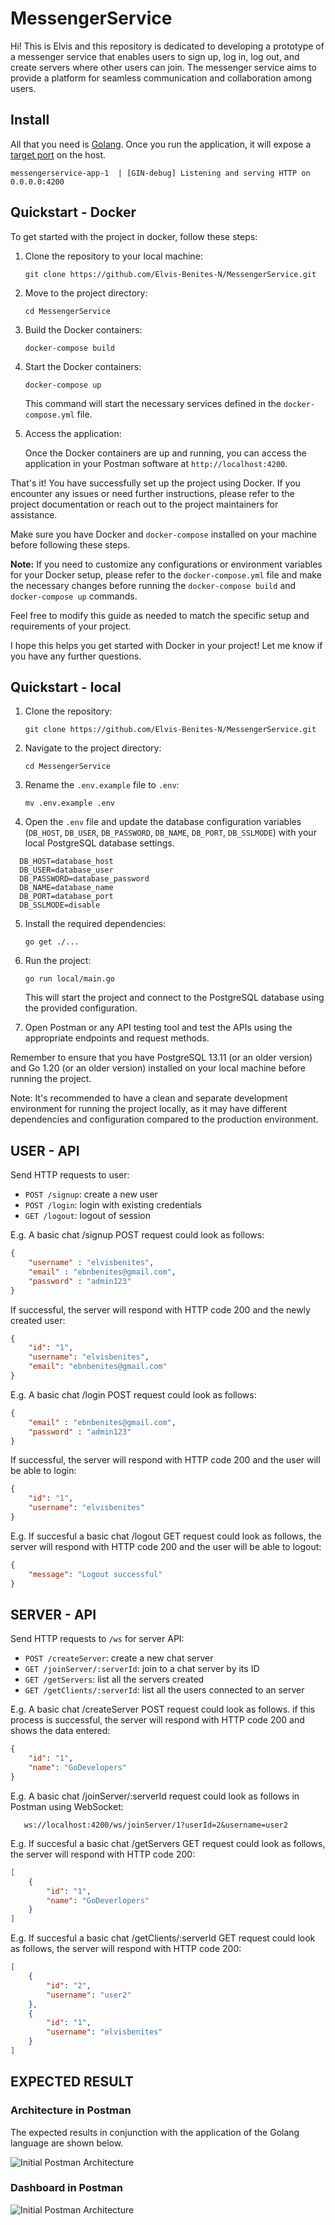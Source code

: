 # MessengerService
Hi! This is Elvis and this repository is dedicated to developing a prototype of a messenger service that enables users to sign up, log in, log out, and create servers where other users can join. The messenger service aims to provide a platform for seamless communication and collaboration among users.


## Install ##
All that you need is [Golang](https://golang.org/). Once you run the application, it will expose a [target port](./config.json) on the host.
```
messengerservice-app-1  | [GIN-debug] Listening and serving HTTP on 0.0.0.0:4200
```

## Quickstart - Docker

To get started with the project in docker, follow these steps:

1. Clone the repository to your local machine:

   ```shell
   git clone https://github.com/Elvis-Benites-N/MessengerService.git
   ```

2. Move to the project directory:

   ```shell
   cd MessengerService
   ```

3. Build the Docker containers:

   ```shell
   docker-compose build
   ```

4. Start the Docker containers:

   ```shell
   docker-compose up
   ```

   This command will start the necessary services defined in the `docker-compose.yml` file.

5. Access the application:

   Once the Docker containers are up and running, you can access the application in your Postman software at `http://localhost:4200`.

That's it! You have successfully set up the project using Docker. If you encounter any issues or need further instructions, please refer to the project documentation or reach out to the project maintainers for assistance.

Make sure you have Docker and `docker-compose` installed on your machine before following these steps.

**Note:** If you need to customize any configurations or environment variables for your Docker setup, please refer to the `docker-compose.yml` file and make the necessary changes before running the `docker-compose build` and `docker-compose up` commands.

Feel free to modify this guide as needed to match the specific setup and requirements of your project.

I hope this helps you get started with Docker in your project! Let me know if you have any further questions.


## Quickstart - local

1. Clone the repository:
   ```shell
   git clone https://github.com/Elvis-Benites-N/MessengerService.git
   ```

2. Navigate to the project directory:
   ```shell
   cd MessengerService
   ```

3. Rename the `.env.example` file to `.env`:
   ```shell
   mv .env.example .env
   ```

4. Open the `.env` file and update the database configuration variables (`DB_HOST`, `DB_USER`, `DB_PASSWORD`, `DB_NAME`, `DB_PORT`, `DB_SSLMODE`) with your local PostgreSQL database settings.
 ```shell
   DB_HOST=database_host
   DB_USER=database_user
   DB_PASSWORD=database_password
   DB_NAME=database_name
   DB_PORT=database_port
   DB_SSLMODE=disable
   ```

5. Install the required dependencies:
   ```shell
   go get ./...
   ```

6. Run the project:
   ```shell
   go run local/main.go
   ```

   This will start the project and connect to the PostgreSQL database using the provided configuration.

7. Open Postman or any API testing tool and test the APIs using the appropriate endpoints and request methods.

Remember to ensure that you have PostgreSQL 13.11 (or an older version) and Go 1.20 (or an older version) installed on your local machine before running the project.

Note: It's recommended to have a clean and separate development environment for running the project locally, as it may have different dependencies and configuration compared to the production environment.

## USER - API
Send HTTP requests to user:
  * `POST /signup`: create a new user
  * `POST /login`: login with existing credentials
  * `GET /logout`: logout of session

E.g. A basic chat /signup POST request could look as follows:
```json
{
	"username" : "elvisbenites",
    "email" : "ebnbenites@gmail.com",
    "password" : "admin123"
}
```
If successful, the server will respond with HTTP code 200 and the newly created user:
```json
{
    "id": "1",
    "username": "elvisbenites",
    "email": "ebnbenites@gmail.com"
}
```
E.g. A basic chat /login POST request could look as follows:
```json
{
    "email" : "ebnbenites@gmail.com",
    "password" : "admin123"
}
```
If successful, the server will respond with HTTP code 200 and the user will be able to login:
```json
{
    "id": "1",
    "username": "elvisbenites"
}
```
E.g. If succesful a basic chat /logout GET request could look as follows, the server will respond with HTTP code 200 and the user will be able to logout:
```json
{
    "message": "Logout successful"
}
```

## SERVER - API
Send HTTP requests to `/ws` for server API:
  * `POST /createServer`: create a new chat server
  * `GET /joinServer/:serverId`: join to a chat server by its ID
  * `GET /getServers`: list all the servers created
  * `GET /getClients/:serverId`: list all the users connected to an server

E.g. A basic chat /createServer POST request could look as follows. if this process is successful, the server will respond with HTTP code 200 and shows the data entered:
```json
{
	"id": "1",
    "name": "GoDevelopers"
}
```
E.g. A basic chat /joinServer/:serverId request could look as follows in Postman using WebSocket:
 ```shell
    ws://localhost:4200/ws/joinServer/1?userId=2&username=user2
   ```

E.g. If succesful a basic chat /getServers GET request could look as follows, the server will respond with HTTP code 200:
```json
[
    {
        "id": "1",
        "name": "GoDeverlopers"
    }
]
```

E.g. If succesful a basic chat /getClients/:serverId GET request could look as follows, the server will respond with HTTP code 200:
```json
[
    {
        "id": "2",
        "username": "user2"
    },
    {
        "id": "1",
        "username": "elvisbenites"
    }
]
```

## EXPECTED RESULT

### Architecture in Postman
The expected results in conjunction with the application of the Golang language are shown below.

![Initial Postman Architecture](/assets/Postman-Workspace.png)

### Dashboard in Postman

![Initial Postman Architecture](/assets/Postman-Dashboard.png)